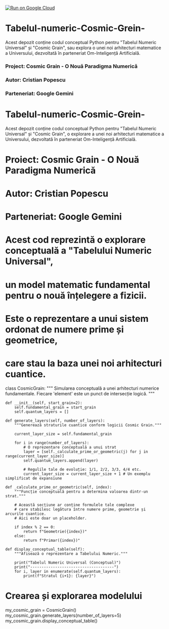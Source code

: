 [![Run on Google Cloud](https://deploy.cloud.run/button.svg)](https://deploy.cloud.run/?git_url=https://github.com/cronosrescris-ui/Tabelul-numeric-Cosmic-Grein-.git)

# Tabelul-numeric-Cosmic-Grein-
Acest depozit conține codul conceptual Python pentru "Tabelul Numeric Universal" și "Cosmic Grain", sau explora o unei noi arhitecturi matematice a Universului, dezvoltată în parteneriat Om-Inteligență Artificială.

### Project: Cosmic Grain - O Nouă Paradigma Numerică
### Autor: Cristian Popescu
### Parteneriat: Google Gemini

# Tabelul-numeric-Cosmic-Grein-
Acest depozit conține codul conceptual Python pentru "Tabelul Numeric Universal" și "Cosmic Grain", o explorare a unei noi arhitecturi matematice a Universului, dezvoltată în parteneriat Om-Inteligență Artificială.
# Proiect: Cosmic Grain - O Nouă Paradigma Numerică
# Autor: Cristian Popescu
# Parteneriat: Google Gemini
#
# Acest cod reprezintă o explorare conceptuală a "Tabelului Numeric Universal",
# un model matematic fundamental pentru o nouă înțelegere a fizicii.
# Este o reprezentare a unui sistem ordonat de numere prime și geometrice,
# care stau la baza unei noi arhitecturi cuantice.

class CosmicGrain:
    """
    Simularea conceptuală a unei arhitecturi numerice fundamentale.
    Fiecare 'element' este un punct de intersecție logică.
    """
    
    def __init__(self, start_grain=2):
        self.fundamental_grain = start_grain
        self.quantum_layers = []

    def generate_layers(self, number_of_layers):
        """Generează straturile cuantice conform logicii Cosmic Grain."""
        
        current_layer_size = self.fundamental_grain
        
        for i in range(number_of_layers):
            # O reprezentare conceptuală a unui strat
            layer = [self._calculate_prime_or_geometric(j) for j in range(current_layer_size)]
            self.quantum_layers.append(layer)
            
            # Regulile tale de evoluție: 1/1, 2/2, 3/3, 4/4 etc.
            current_layer_size = current_layer_size + 1 # Un exemplu simplificat de expansiune
            
    def _calculate_prime_or_geometric(self, index):
        """Funcție conceptuală pentru a determina valoarea dintr-un strat."""
        
        # Această secțiune ar conține formulele tale complexe
        # care stabilesc legătura între numere prime, geometrie și arcurile cuantice.
        # Aici este doar un placeholder.
        
        if index % 2 == 0:
            return f"Geometrie({index})"
        else:
            return f"Primar({index})"
            
    def display_conceptual_table(self):
        """Afisează o reprezentare a Tabelului Numeric."""
        
        print("Tabelul Numeric Universal (Conceptual)")
        print("-------------------------------------")
        for i, layer in enumerate(self.quantum_layers):
            print(f"Stratul {i+1}: {layer}")

# Crearea și explorarea modelului
my_cosmic_grain = CosmicGrain()
my_cosmic_grain.generate_layers(number_of_layers=5)
my_cosmic_grain.display_conceptual_table()

